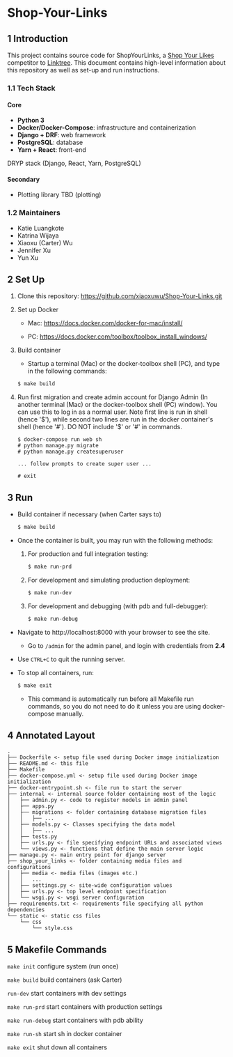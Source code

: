 # Shop-Your-Links

## 1 Introduction

This project contains source code for ShopYourLinks, a [Shop Your Likes](https://shopyourlikes.com/) competitor to [Linktree](https://linktr.ee/). This document contains high-level information about this repository as well as set-up and run instructions.

### 1.1 Tech Stack

#### Core

- **Python 3**
- **Docker/Docker-Compose**: infrastructure and containerization
- **Django + DRF**: web framework
- **PostgreSQL**: database
- **Yarn + React**: front-end

DRYP stack (Django, React, Yarn, PostgreSQL)

#### Secondary

- Plotting library TBD  (plotting)

### 1.2 Maintainers

- Katie Luangkote
- Katrina Wijaya
- Xiaoxu (Carter) Wu
- Jennifer Xu
- Yun Xu

## 2 Set Up

1. Clone this repository: https://github.com/xiaoxuwu/Shop-Your-Links.git

2. Set up Docker

    - Mac: https://docs.docker.com/docker-for-mac/install/

    - PC: https://docs.docker.com/toolbox/toolbox_install_windows/

3. Build container

    - Startup a terminal (Mac) or the docker-toolbox shell (PC), and type in the following commands:

    ```bash
    $ make build
    ```
    
4. Run first migration and create admin account for Django Admin (In another terminal (Mac) or the docker-toolbox shell (PC) window). You can use this to log in as a normal user. Note first line is run in shell (hence '$'), while second two lines are run in the docker container's shell (hence '#'). DO NOT include '$' or '#' in commands.

    ```
    $ docker-compose run web sh
    # python manage.py migrate
    # python manage.py createsuperuser
    
    ... follow prompts to create super user ...
    
    # exit
    ```



## 3 Run

- Build container if necessary (when Carter says to)

    ```bash
    $ make build
    ```

- Once the container is built, you may run with the following methods:

  1. For production and full integration testing:

     ```bash
     $ make run-prd
     ```

  2. For development and simulating production deployment:

     ```bash
     $ make run-dev
     ```

  3. For development and debugging (with pdb and full-debugger):

     ```bash
     $ make run-debug
     ```

- Navigate to http://localhost:8000 with your browser to see the site.

  - Go to `/admin` for the admin panel, and login with credentials from **2.4**

- Use `CTRL+C` to quit the running server.

- To stop all containers, run:

  ```bash
  $ make exit
  ```

  - This command is automatically run before all Makefile run commands, so you do not need to do it unless you are using docker-compose manually.

  

## 4 Annotated Layout
```
.
├── Dockerfile <- setup file used during Docker image initialization
├── README.md <- this file
├── Makefile
├── docker-compose.yml <- setup file used during Docker image initialization
├── docker-entrypoint.sh <- file run to start the server
├── internal <- internal source folder containing most of the logic
│   ├── admin.py <- code to register models in admin panel
│   ├── apps.py
│   ├── migrations <- folder containing database migration files
│   │   ├── ...
│   ├── models.py <- Classes specifying the data model
│   │   ├── ...
│   ├── tests.py
│   ├── urls.py <- file specifying endpoint URLs and associated views
│   └── views.py <- functions that define the main server logic
├── manage.py <- main entry point for django server
├── shop_your_links <- folder containing media files and configurations
│   ├── media <- media files (images etc.)
│   │   ...
│   ├── settings.py <- site-wide configuration values
│   ├── urls.py <- top level endpoint specification
│   └── wsgi.py <- wsgi server configuration
├── requirements.txt <- requirements file specifying all python dependencies
└── static <- static css files
    └── css 
        └── style.css
```

## 5 Makefile Commands


`make init` configure system (run once)

`make build` build containers (ask Carter)

`run-dev` start containers with dev settings

`make run-prd` start containers with production settings

`make run-debug` start containers with pdb ability

`make run-sh` start sh in docker container

`make exit` shut down all containers